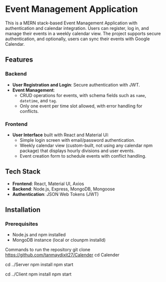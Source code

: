 # Event Management Application

This is a MERN stack-based Event Management Application with authentication and calendar integration. Users can register, log in, and manage their events in a weekly calendar view. The project supports secure authentication, and optionally, users can sync their events with Google Calendar.

## Features

### Backend
- **User Registration and Login**: Secure authentication with JWT.
- **Event Management**:
  - CRUD operations for events, with schema fields such as `name`, `datetime`, and `tag`.
  - Only one event per time slot allowed, with error handling for conflicts.

  
### Frontend
- **User Interface** built with React and Material UI:
  - Simple login screen with email/password authentication.
  - Weekly calendar view (custom-built, not using any calendar npm package) that displays hourly divisions and user events.
  - Event creation form to schedule events with conflict handling.
  

## Tech Stack

- **Frontend**: React, Material UI, Axios
- **Backend**: Node.js, Express, MongoDB, Mongoose
- **Authentication**: JSON Web Tokens (JWT)


## Installation

### Prerequisites
- Node.js and npm installed
- MongoDB instance (local or clounpm installd)


Commands to run the repository
git clone https://github.com/tanmaydixit27/Calender
cd Calender

cd ../Server
npm install
npm start

cd ../Client
npm install
npm start

